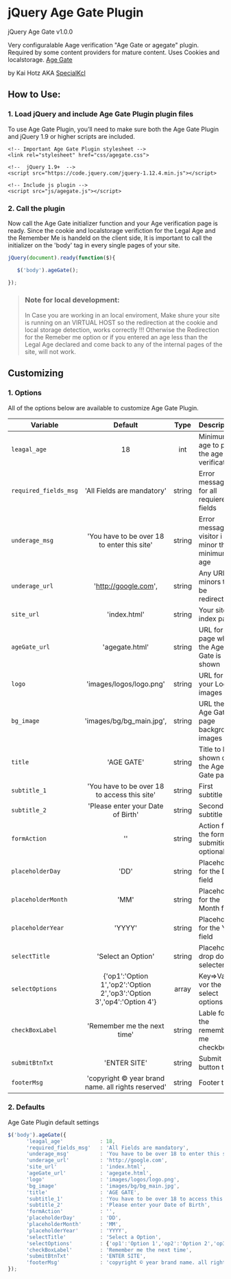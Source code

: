 # jQuery Age Gate Plugin

 jQuery Age Gate v1.0.0

Very configuralable Aage verification "Age Gate or agegate" plugin. 
Required by some content providers for mature content.
Uses Cookies and localstorage.
[Age Gate](https://github.com/SpecialKcl/jQuery-Age-Gate-Plugin)

 by Kai Hotz AKA [SpecialKcl](https://github.com/SpecialKcl) 

## How to Use:

### 1. Load jQuery and include Age Gate Plugin plugin files

To use Age Gate Plugin, you’ll need to make sure both the Age Gate Plugin and jQuery 1.9 or higher scripts are included.

```htnml
<!-- Important Age Gate Plugin stylesheet -->
<link rel="stylesheet" href="css/agegate.css">

<!--  jQuery 1.9+  -->
<script src="https://code.jquery.com/jquery-1.12.4.min.js"></script>
 
<!-- Include js plugin -->
<script src="js/agegate.js"></script>
```


### 2. Call the plugin

Now call the Age Gate initializer function and your Age verification page is ready.
Since the cookie and localstorage verifiction for the Legal Age and the Remember Me is handeld on the client side,
It is important to call the initializer on the 'body' tag  in every single pages of your site.

```javascript
jQuery(document).ready(function($){

   $('body').ageGate();

});
```
> ### Note for local development:
> In Case you are working in an local enviroment, Make shure your site is running on an VIRTUAL HOST 
> so the redirection at the cookie and local storage detection, works correctly !!!
> Otherwise the Redirection for the Remeber me option or if you entered an age less than the Legal Age declared and come back to any of the internal pages of the site, will not work.

## Customizing

### 1. Options

All of the options below are available to customize Age Gate Plugin.

| Variable              | Default                                                               | Type   | Description                                     |
| --------------------- |:---------------------------------------------------------------------:|:------:| ------------------------------------------------|
| `leagal_age`          | 18                                                                    | int    | Minimum age to pass the age verification        |
| `required_fields_msg` | 'All Fields are mandatory'                                            | string | Error message for all requiered fields          |
| `underage_msg`        | 'You have to be over 18 to enter this site'                           | string | Error message if visitor i minor the minimum age|
| `underage_url`        | 'http://google.com',                                                  | string | Any URL for minors to be redirected             |
| `site_url`            | 'index.html'                                                          | string | Your site index page                            |
| `ageGate_url`         | 'agegate.html'                                                        | string | URL for the page where the Age Gate is shown    |
| `logo`                | 'images/logos/logo.png'                                               | string | URL for your Logo images                        |
| `bg_image`            | 'images/bg/bg_main.jpg',                                              | string | URL the Age Gate page background images         |
| `title`               | 'AGE GATE'                                                            | string | Title to be shown on the Age Gate pages         |
| `subtitle_1`          | 'You have to be over 18 to access this site'                          | string | First subtitle                                  |
| `subtitle_2`          | 'Please enter your Date of Birth'                                     | string | Second subtitle                                 |
| `formAction`          | ''                                                                    | string | Action for the form submition , optional        |
| `placeholderDay`      | 'DD'                                                                  | string | Placeholder for the Day field                   |
| `placeholderMonth`    | 'MM'                                                                  | string | Placeholder for the Month field                 |
| `placeholderYear`     | 'YYYY'                                                                | string | Placeholder for the Year field                  |
| `selectTitle`         | 'Select an Option'                                                    | string | Placeholder drop down selecter                  |
| `selectOptions`       | {'op1':'Option 1','op2':'Option 2','op3':'Option 3','op4':'Option 4'} | array  | Key=>Value vor the select options               |
| `checkBoxLabel`       | 'Remember me the next time'                                           | string | Lable for the remember me checkbox              |
| `submitBtnTxt`        | 'ENTER SITE'                                                          | string | Submit button text                              |
| `footerMsg`           | 'copyright © year brand name. all rights reserved'                    | string | Footer text                                     |


### 2. Defaults

Age Gate Plugin default settings

```javascript
$('body').ageGate({
      'leagal_age'            : 18,
      'required_fields_msg'   : 'All Fields are mandatory',
      'underage_msg'          : 'You have to be over 18 to enter this site', 
      'underage_url'          : 'http://google.com', 
      'site_url'              : 'index.html',
      'ageGate_url'           : 'agegate.html',
      'logo'                  : 'images/logos/logo.png', 
      'bg_image'              : 'images/bg/bg_main.jpg',
      'title'                 : 'AGE GATE', 
      'subtitle_1'            : 'You have to be over 18 to access this site', 
      'subtitle_2'            : 'Please enter your Date of Birth', 
      'formAction'            : '',
      'placeholderDay'        : 'DD',
      'placeholderMonth'      : 'MM',
      'placeholderYear'       : 'YYYY',
      'selectTitle'           : 'Select a Option',
      'selectOptions'         : {'op1':'Option 1','op2':'Option 2','op3':'Option 3','op4':'Option 4'},
      'checkBoxLabel'         : 'Remember me the next time',
      'submitBtnTxt'          : 'ENTER SITE',
      'footerMsg'             : 'copyright © year brand name. all rights reserved',
});
```

